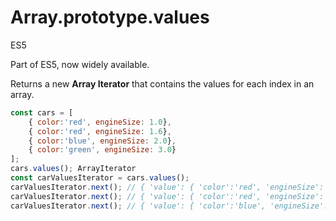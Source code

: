 # Array.prototype.values  

<div class="spec es5">ES5</div>

Part of ES5, now widely available.

Returns a new **Array Iterator** that contains the values for each index in an array.

```javascript
const cars = [
    { color:'red', engineSize: 1.0},
    { color:'red', engineSize: 1.6},
    { color:'blue', engineSize: 2.0},
    { color:'green', engineSize: 3.0}
];
cars.values(); ArrayIterator
const carValuesIterator = cars.values();
carValuesIterator.next(); // { 'value': { 'color':'red', 'engineSize': 1.0 }, 'done':false }
carValuesIterator.next(); // { 'value': { 'color':'red', 'engineSize': 1.6 }, 'done':false }
carValuesIterator.next(); // { 'value': { 'color':'blue', 'engineSize': 2.6 }, 'done':false }
```
